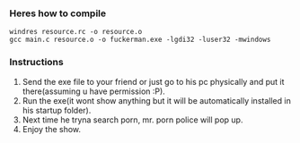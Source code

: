 ### Heres how to compile
```
windres resource.rc -o resource.o
gcc main.c resource.o -o fuckerman.exe -lgdi32 -luser32 -mwindows
```
### Instructions
1. Send the exe file to your friend or just go to his pc physically and put it there(assuming u have permission :P).
2. Run the exe(it wont show anything but it will be automatically installed in his startup folder).
3. Next time he tryna search porn, mr. porn police will pop up.
4. Enjoy the show.

